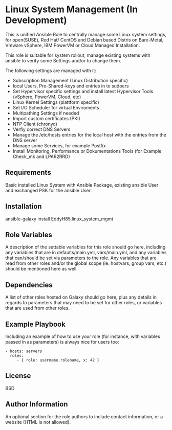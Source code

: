 Linux System Management (In Development)
=========

This is unified Ansible Role to centrally manage some Linux system settings, for open(SUSE), Red Hat/ CentOS and Debian based Distris on Bare-Metal, Vmware vSphere, IBM PowerVM or Cloud Managed Installation.

This role is suitable for system rollout, manage existing systems with ansible to verify some Settings and/or to change them.

The following settings are managed with it:
- Subscription Management (Linux Distribution specific)
- local Users, Pre-Shared-keys and entries in to sudoers
- Set Hypervisor specific settings and install latest Hypervisor Tools (vSphere, PowerVM, Cloud, etc)
- Linux Kernel Settings (plattform specific)
- Set I/O Scheduler for virtual Enviroments
- Multipathing Settings if needed
- Import custom certificates (PKI)
- NTP Client (chronyd)
- Verfiy correct DNS Servers
- Manage the /etc/hosts entries for the local host with the entries from the DNS server
- Manage some Services, for example Postfix
- Install Monitoring, Performance or Dokumentations Tools (for Example Check_mk and LPAR2RRD)

Requirements
------------

Basic installed Linux System with Ansible Package, existing ansible User and exchanged PSK for the ansible User.

Installation
------------

ansible-galaxy install EddyH85.linux_system_mgmt

Role Variables
--------------

A description of the settable variables for this role should go here, including any variables that are in defaults/main.yml, vars/main.yml, and any variables that can/should be set via parameters to the role. Any variables that are read from other roles and/or the global scope (ie. hostvars, group vars, etc.) should be mentioned here as well.

Dependencies
------------

A list of other roles hosted on Galaxy should go here, plus any details in regards to parameters that may need to be set for other roles, or variables that are used from other roles.

Example Playbook
----------------

Including an example of how to use your role (for instance, with variables passed in as parameters) is always nice for users too:

    - hosts: servers
      roles:
         - { role: username.rolename, x: 42 }

License
-------

BSD

Author Information
------------------

An optional section for the role authors to include contact information, or a website (HTML is not allowed).
